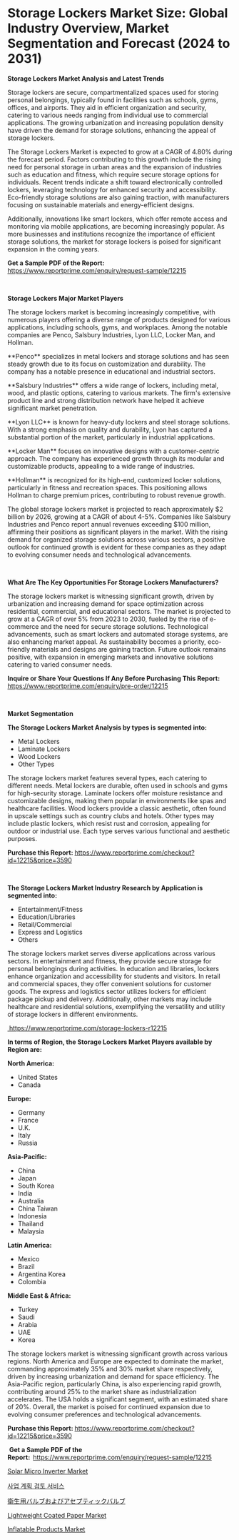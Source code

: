 <p><h1>Storage Lockers Market Size: Global Industry Overview, Market Segmentation and Forecast (2024 to 2031)</h1></p><p><strong>Storage Lockers Market Analysis and Latest Trends</strong></p>
<p><p>Storage lockers are secure, compartmentalized spaces used for storing personal belongings, typically found in facilities such as schools, gyms, offices, and airports. They aid in efficient organization and security, catering to various needs ranging from individual use to commercial applications. The growing urbanization and increasing population density have driven the demand for storage solutions, enhancing the appeal of storage lockers.</p><p>The Storage Lockers Market is expected to grow at a CAGR of 4.80% during the forecast period. Factors contributing to this growth include the rising need for personal storage in urban areas and the expansion of industries such as education and fitness, which require secure storage options for individuals. Recent trends indicate a shift toward electronically controlled lockers, leveraging technology for enhanced security and accessibility. Eco-friendly storage solutions are also gaining traction, with manufacturers focusing on sustainable materials and energy-efficient designs.</p><p>Additionally, innovations like smart lockers, which offer remote access and monitoring via mobile applications, are becoming increasingly popular. As more businesses and institutions recognize the importance of efficient storage solutions, the market for storage lockers is poised for significant expansion in the coming years.</p></p>
<p><strong>Get a Sample PDF of the Report:&nbsp;</strong> <a href="https://www.reportprime.com/enquiry/request-sample/12215">https://www.reportprime.com/enquiry/request-sample/12215</a></p>
<p>&nbsp;</p>
<p><strong>Storage Lockers Major Market Players</strong></p>
<p><p>The storage lockers market is becoming increasingly competitive, with numerous players offering a diverse range of products designed for various applications, including schools, gyms, and workplaces. Among the notable companies are Penco, Salsbury Industries, Lyon LLC, Locker Man, and Hollman.</p><p>**Penco** specializes in metal lockers and storage solutions and has seen steady growth due to its focus on customization and durability. The company has a notable presence in educational and industrial sectors. </p><p>**Salsbury Industries** offers a wide range of lockers, including metal, wood, and plastic options, catering to various markets. The firm's extensive product line and strong distribution network have helped it achieve significant market penetration.</p><p>**Lyon LLC** is known for heavy-duty lockers and steel storage solutions. With a strong emphasis on quality and durability, Lyon has captured a substantial portion of the market, particularly in industrial applications.</p><p>**Locker Man** focuses on innovative designs with a customer-centric approach. The company has experienced growth through its modular and customizable products, appealing to a wide range of industries.</p><p>**Hollman** is recognized for its high-end, customized locker solutions, particularly in fitness and recreation spaces. This positioning allows Hollman to charge premium prices, contributing to robust revenue growth.</p><p>The global storage lockers market is projected to reach approximately $2 billion by 2026, growing at a CAGR of about 4-5%. Companies like Salsbury Industries and Penco report annual revenues exceeding $100 million, affirming their positions as significant players in the market. With the rising demand for organized storage solutions across various sectors, a positive outlook for continued growth is evident for these companies as they adapt to evolving consumer needs and technological advancements.</p></p>
<p>&nbsp;</p>
<p><strong>What Are The Key Opportunities For Storage Lockers Manufacturers?</strong></p>
<p><p>The storage lockers market is witnessing significant growth, driven by urbanization and increasing demand for space optimization across residential, commercial, and educational sectors. The market is projected to grow at a CAGR of over 5% from 2023 to 2030, fueled by the rise of e-commerce and the need for secure storage solutions. Technological advancements, such as smart lockers and automated storage systems, are also enhancing market appeal. As sustainability becomes a priority, eco-friendly materials and designs are gaining traction. Future outlook remains positive, with expansion in emerging markets and innovative solutions catering to varied consumer needs.</p></p>
<p><strong>Inquire or Share Your Questions If Any Before Purchasing This Report:</strong> <a href="https://www.reportprime.com/enquiry/pre-order/12215">https://www.reportprime.com/enquiry/pre-order/12215</a></p>
<p>&nbsp;</p>
<p><strong>Market Segmentation</strong></p>
<p><strong>The Storage Lockers Market Analysis by types is segmented into:</strong></p>
<p><ul><li>Metal Lockers</li><li>Laminate Lockers</li><li>Wood Lockers</li><li>Other Types</li></ul></p>
<p><p>The storage lockers market features several types, each catering to different needs. Metal lockers are durable, often used in schools and gyms for high-security storage. Laminate lockers offer moisture resistance and customizable designs, making them popular in environments like spas and healthcare facilities. Wood lockers provide a classic aesthetic, often found in upscale settings such as country clubs and hotels. Other types may include plastic lockers, which resist rust and corrosion, appealing for outdoor or industrial use. Each type serves various functional and aesthetic purposes.</p></p>
<p><strong>Purchase this Report:&nbsp;</strong><a href="https://www.reportprime.com/checkout?id=12215&price=3590">https://www.reportprime.com/checkout?id=12215&price=3590</a></p>
<p>&nbsp;</p>
<p><strong>The Storage Lockers Market Industry Research by Application is segmented into:</strong></p>
<p><ul><li>Entertainment/Fitness</li><li>Education/Libraries</li><li>Retail/Commercial</li><li>Express and Logistics</li><li>Others</li></ul></p>
<p><p>The storage lockers market serves diverse applications across various sectors. In entertainment and fitness, they provide secure storage for personal belongings during activities. In education and libraries, lockers enhance organization and accessibility for students and visitors. In retail and commercial spaces, they offer convenient solutions for customer goods. The express and logistics sector utilizes lockers for efficient package pickup and delivery. Additionally, other markets may include healthcare and residential solutions, exemplifying the versatility and utility of storage lockers in different environments.</p></p>
<p><a href="https://www.reportprime.com/storage-lockers-r12215">&nbsp;https://www.reportprime.com/storage-lockers-r12215</a></p>
<p><strong>In terms of Region, the Storage Lockers Market Players available by Region are:</strong></p>
<p>
    <p> <strong> North America: </strong>
        <ul>
            <li>United States</li>
            <li>Canada</li>
        </ul>
        </p> 
    <p> <strong> Europe: </strong>
        <ul>
            <li>Germany</li>
            <li>France</li>
            <li>U.K.</li>
            <li>Italy</li>
            <li>Russia</li>
        </ul>
        </p> 
    <p> <strong> Asia-Pacific: </strong>
        <ul>
            <li>China</li>
            <li>Japan</li>
            <li>South Korea</li>
            <li>India</li>
            <li>Australia</li>
            <li>China Taiwan</li>
            <li>Indonesia</li>
            <li>Thailand</li>
            <li>Malaysia</li>
        </ul>
        </p> 
    <p> <strong> Latin America: </strong>
        <ul>
            <li>Mexico</li>
            <li>Brazil</li>
            <li>Argentina Korea</li>
            <li>Colombia</li>
        </ul>
        </p> 
    <p> <strong> Middle East & Africa: </strong>
        <ul>
            <li>Turkey</li>
            <li>Saudi</li>
            <li>Arabia</li>
            <li>UAE</li>
            <li>Korea</li>
        </ul>
    </p>
    </p>
<p><p>The storage lockers market is witnessing significant growth across various regions. North America and Europe are expected to dominate the market, commanding approximately 35% and 30% market share respectively, driven by increasing urbanization and demand for space efficiency. The Asia-Pacific region, particularly China, is also experiencing rapid growth, contributing around 25% to the market share as industrialization accelerates. The USA holds a significant segment, with an estimated share of 20%. Overall, the market is poised for continued expansion due to evolving consumer preferences and technological advancements.</p></p>
<p><strong>Purchase this Report: </strong><a href="https://www.reportprime.com/checkout?id=12215&price=3590">https://www.reportprime.com/checkout?id=12215&price=3590</a></p>
<p>&nbsp;<strong>Get a Sample PDF of the Report:&nbsp;&nbsp;</strong><a href="https://www.reportprime.com/enquiry/request-sample/12215">https://www.reportprime.com/enquiry/request-sample/12215</a></p>
<p><strong></strong></p>
<p><p><a href="https://medium.com/@brendamoreno1988/solar-micro-inverter-market-size-share-analysis-growth-trends-forecast-2024-2031-9b544ac36d13">Solar Micro Inverter Market</a></p><p><a href="https://medium.com/@nargishussain12/%EB%B9%84%EC%A6%88%EB%8B%88%EC%8A%A4-%EA%B3%84%ED%9A%8D-%EA%B2%80%ED%86%A0-%EC%84%9C%EB%B9%84%EC%8A%A4-%EC%8B%9C%EC%9E%A5-%EC%A0%90%EC%9C%A0%EC%9C%A8-%EA%B7%9C%EB%AA%A8-%EB%8F%99%ED%96%A5-%EC%82%B0%EC%97%85-%EB%B6%84%EC%84%9D-%EB%B3%B4%EA%B3%A0%EC%84%9C-%EC%9C%A0%ED%98%95%EB%B3%84-%EC%B5%9C%EC%A2%85-%EC%9A%A9%EB%8F%84%EB%B3%84-%EC%83%81%EC%97%85-%EC%86%8C%EB%B9%84%EC%9E%90-%EC%82%B0%EC%97%85-%EA%B8%B0%ED%83%80-%EC%A7%80%EC%97%AD%EB%B3%84-%EC%84%B8%EB%B6%84%ED%99%94-%EC%98%88%EC%B8%A1-2024-2031-9c485d8cf807">사업 계획 검토 서비스</a></p><p><a href="https://medium.com/@georgeannauce/2024%E5%B9%B4%E3%81%8B%E3%82%892031%E5%B9%B4%E3%81%BE%E3%81%A7%E3%81%AE%E6%9C%9F%E9%96%93%E3%81%AB%E3%81%8A%E3%81%91%E3%82%8B%E3%82%B0%E3%83%AD%E3%83%BC%E3%83%90%E3%83%AB%E3%81%AA%E8%A1%9B%E7%94%9F%E3%83%90%E3%83%AB%E3%83%96%E3%81%A8%E7%84%A1%E8%8F%8C%E3%83%90%E3%83%AB%E3%83%96%E5%B8%82%E5%A0%B4%E3%81%AE%E5%8B%95%E5%90%91%E3%81%8B%E3%82%89%E6%88%A6%E7%95%A5%E3%81%B8%E3%81%AE%E3%83%8A%E3%83%93%E3%82%B2%E3%83%BC%E3%82%B7%E3%83%A7%E3%83%B3-5300d5813594">衛生用バルブおよびアセプティックバルブ</a></p><p><a href="https://issuu.com/reportprime-2/docs/lightweight-coated-paper-market-siz_9da2c946d5fe76">Lightweight Coated Paper Market</a></p><p><a href="https://github.com/bmorecock/Market-Research-Report-List-5/blob/main/inflatable-products-market.md">Inflatable Products Market</a></p></p>